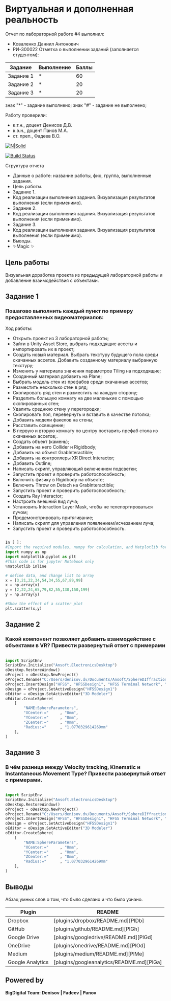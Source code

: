 # Виртуальная и дополненная реальность
Отчет по лабораторной работе #4 выполнил:
- Коваленко Даниил Антонович 
- РИ-300022
Отметка о выполнении заданий (заполняется студентом):

| Задание | Выполнение | Баллы |
| ------ | ------ | ------ |
| Задание 1 | * | 60 |
| Задание 2 | * | 20 |
| Задание 3 | * | 20 |

знак "*" - задание выполнено; знак "#" - задание не выполнено;

Работу проверили:
- к.т.н., доцент Денисов Д.В.
- к.э.н., доцент Панов М.А.
- ст. преп., Фадеев В.О.

[![N|Solid](https://cldup.com/dTxpPi9lDf.thumb.png)](https://nodesource.com/products/nsolid)

[![Build Status](https://travis-ci.org/joemccann/dillinger.svg?branch=master)](https://travis-ci.org/joemccann/dillinger)

Структура отчета

- Данные о работе: название работы, фио, группа, выполненные задания.
- Цель работы.
- Задание 1.
- Код реализации выполнения задания. Визуализация результатов выполнения (если применимо).
- Задание 2.
- Код реализации выполнения задания. Визуализация результатов выполнения (если применимо).
- Задание 3.
- Код реализации выполнения задания. Визуализация результатов выполнения (если применимо).
- Выводы.
- ✨Magic ✨

## Цель работы
Визуальная доработка проекта из предыдущей лабораторной работы и добавление взаимодействия с объектами.

## Задание 1
### Пошагово выполнить каждый пункт по примеру предоставленных видеоматериалов:
Ход работы:
- Открыть проект из 3 лабораторной работы;
- Зайти в Unity Asset Store, выбрать подходящие ассеты и импортировать их в проект;
- Создать новый материал. Выбрать текстуру будущего пола среди скачанных ассетов. Добавить созданному материалу выбранную текстуру;
- Изменить у материала значения параметров Tiling на подходящие;
- Созданный материал добавить на Plane;
- Выбрать модель стен из префабов среди скачанных ассетов;
- Разместить несколько стен в ряд;
- Скопировать ряд стен и разместить на каждую сторону;
- Разделить большую комнату на две маленькие с помощью скопированных стен;
- Удалить среднюю стену у перегородки;
- Скопировать пол, перевернуть и вставить в качестве потолка;
- Добавить модели факелов на стены;
- Расставить освещение;
- В первую и вторую комнату по центру поставить префаб стола из скачанных ассетов;.
- Создать объект (камень);
- Добавить на него Collider и Rigidbody;
- Добавить на объект GrabInteractible;
- Добавить на контроллеры XR Direct Interactor;
- Добавить Outline;
- Написать скрипт, управляющий включением подсветки;
- Запустить проект и проверить работоспособность;
- Включить физику в Rigidbody на объекте;
- Включить Throw on Detach на GrabInteractible;
- Запустить проект и проверить работоспособность;
- Создать Ray Interactor;
- Настроить внешний вид луча;
- Установить Interaction Layer Mask, чтобы не телепортироваться лучом;
- Продемонстрировать притягивание;
- Написать скрипт для управления появлением/исчезанием луча;
- Запустить проект и проверить работоспособность.
```py

In [ ]:
#Import the required modules, numpy for calculation, and Matplotlib for drawing
import numpy as np
import matplotlib.pyplot as plt
#This code is for jupyter Notebook only
%matplotlib inline

# define data, and change list to array
x = [3,21,22,34,54,34,55,67,89,99]
x = np.array(x)
y = [2,22,24,65,79,82,55,130,150,199]
y = np.array(y)

#Show the effect of a scatter plot
plt.scatter(x,y)

```



## Задание 2
### Какой компонент позволяет добавить взаимодействие с объектами в VR? Привести развернутый ответ с примерами



```py

import ScriptEnv
ScriptEnv.Initialize("Ansoft.ElectronicsDesktop")
oDesktop.RestoreWindow()
oProject = oDesktop.NewProject()
oProject.Rename("C:/Users/denisov.dv/Documents/Ansoft/SphereDIffraction.aedt", True)
oProject.InsertDesign("HFSS", "HFSSDesign1", "HFSS Terminal Network", "")
oDesign = oProject.SetActiveDesign("HFSSDesign1")
oEditor = oDesign.SetActiveEditor("3D Modeler")
oEditor.CreateSphere(
	[
		"NAME:SphereParameters",
		"XCenter:="		, "0mm",
		"YCenter:="		, "0mm",
		"ZCenter:="		, "0mm",
		"Radius:="		, "1.0770329614269mm"
	], 
)

```

## Задание 3
### В чём разница между Velocity tracking, Kinematic и Instantaneous Movement Type? Привести развернутый ответ с примерами.



```py

import ScriptEnv
ScriptEnv.Initialize("Ansoft.ElectronicsDesktop")
oDesktop.RestoreWindow()
oProject = oDesktop.NewProject()
oProject.Rename("C:/Users/denisov.dv/Documents/Ansoft/SphereDIffraction.aedt", True)
oProject.InsertDesign("HFSS", "HFSSDesign1", "HFSS Terminal Network", "")
oDesign = oProject.SetActiveDesign("HFSSDesign1")
oEditor = oDesign.SetActiveEditor("3D Modeler")
oEditor.CreateSphere(
	[
		"NAME:SphereParameters",
		"XCenter:="		, "0mm",
		"YCenter:="		, "0mm",
		"ZCenter:="		, "0mm",
		"Radius:="		, "1.0770329614269mm"
	], 
)

```

## Выводы

Абзац умных слов о том, что было сделано и что было узнано.

| Plugin | README |
| ------ | ------ |
| Dropbox | [plugins/dropbox/README.md][PlDb] |
| GitHub | [plugins/github/README.md][PlGh] |
| Google Drive | [plugins/googledrive/README.md][PlGd] |
| OneDrive | [plugins/onedrive/README.md][PlOd] |
| Medium | [plugins/medium/README.md][PlMe] |
| Google Analytics | [plugins/googleanalytics/README.md][PlGa] |

## Powered by

**BigDigital Team: Denisov | Fadeev | Panov**
